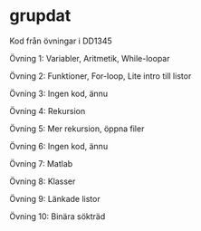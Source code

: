 grupdat
=======

Kod från övningar i DD1345

Övning 1: Variabler, Aritmetik, While-loopar

Övning 2: Funktioner, For-loop, Lite intro till listor

Övning 3: Ingen kod, ännu

Övning 4: Rekursion

Övning 5: Mer rekursion, öppna filer

Övning 6: Ingen kod, ännu

Övning 7: Matlab

Övning 8: Klasser

Övning 9: Länkade listor

Övning 10: Binära sökträd

